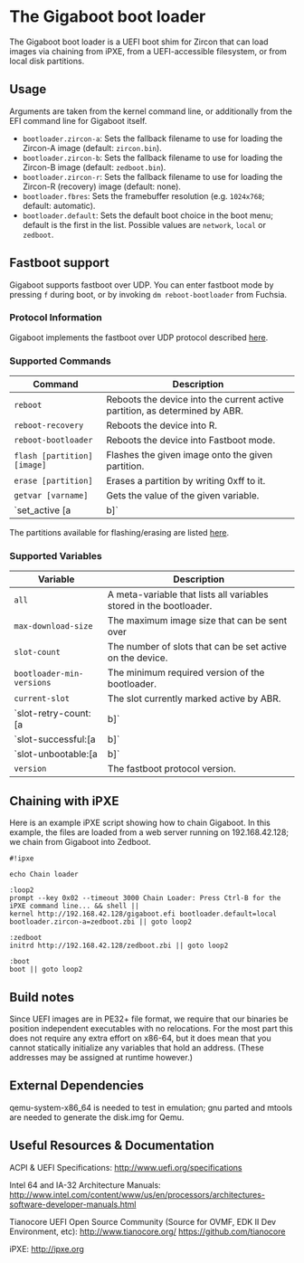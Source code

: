 # The Gigaboot boot loader

The Gigaboot boot loader is a UEFI boot shim for Zircon that can load images via chaining from iPXE,
from a UEFI-accessible filesystem, or from local disk partitions.

## Usage

Arguments are taken from the kernel command line, or additionally from the EFI command line for
Gigaboot itself.

* `bootloader.zircon-a`: Sets the fallback filename to use for loading the Zircon-A image (default:
  `zircon.bin`).
* `bootloader.zircon-b`: Sets the fallback filename to use for loading the Zircon-B image (default:
  `zedboot.bin`).
* `bootloader.zircon-r`: Sets the fallback filename to use for loading the Zircon-R (recovery) image
  (default: none).
* `bootloader.fbres`: Sets the framebuffer resolution (e.g. `1024x768`; default: automatic).
* `bootloader.default`: Sets the default boot choice in the boot menu; default is the first in the
  list.  Possible values are `network`, `local` or `zedboot`.

## Fastboot support

Gigaboot supports fastboot over UDP. You can enter fastboot mode by pressing `f`
during boot, or by invoking `dm reboot-bootloader` from Fuchsia.

### Protocol Information

Gigaboot implements the fastboot over UDP protocol described
[here](https://android.googlesource.com/platform/system/core/+/HEAD/fastboot/README.md).

### Supported Commands

| Command | Description |
| ------- | ----------- |
| `reboot` |  Reboots the device into the current active partition, as determined by ABR. |
| `reboot-recovery` | Reboots the device into R. |
| `reboot-bootloader` | Reboots the device into Fastboot mode. |
| `flash [partition] [image]` | Flashes the given image onto the given partition. |
| `erase [partition]` | Erases a partition by writing 0xff to it. |
| `getvar [varname]`  | Gets the value of the given variable. |
| `set_active [a|b]` | Marks one of the (a\|b) slots active. |

The partitions available for flashing/erasing are listed
[here](https://fuchsia.googlesource.com/fuchsia/+/HEAD/zircon/system/public/zircon/hw/gpt.h).

### Supported Variables

| Variable | Description |
| -------- | ----------- |
| `all` | A meta-variable that lists all variables stored in the bootloader. |
| `max-download-size` | The maximum image size that can be sent over |
| `slot-count` | The number of slots that can be set active on the device. |
| `bootloader-min-versions` | The minimum required version of the bootloader. |
| `current-slot` | The slot currently marked active by ABR. |
| `slot-retry-count:[a|b]` | The number of boot attempts on the given slot. |
| `slot-successful:[a|b]` | True if the given slot has booted successfully. |
| `slot-unbootable:[a|b]` | True if the given slot is not bootable. |
| `version` | The fastboot protocol version. |

## Chaining with iPXE

Here is an example iPXE script showing how to chain Gigaboot.  In this example, the files are loaded
from a web server running on 192.168.42.128; we chain from Gigaboot into Zedboot.

```
#!ipxe

echo Chain loader

:loop2
prompt --key 0x02 --timeout 3000 Chain Loader: Press Ctrl-B for the iPXE command line... && shell ||
kernel http://192.168.42.128/gigaboot.efi bootloader.default=local bootloader.zircon-a=zedboot.zbi || goto loop2

:zedboot
initrd http://192.168.42.128/zedboot.zbi || goto loop2

:boot
boot || goto loop2
```

## Build notes

Since UEFI images are in PE32+ file format, we require that our binaries be position independent
executables with no relocations. For the most part this does not require any extra effort on x86-64,
but it does mean that you cannot statically initialize any variables that hold an address. (These
addresses may be assigned at runtime however.)


## External Dependencies

qemu-system-x86_64 is needed to test in emulation; gnu parted and mtools are needed to generate the
disk.img for Qemu.


## Useful Resources & Documentation

ACPI & UEFI Specifications: http://www.uefi.org/specifications

Intel 64 and IA-32 Architecture Manuals:
http://www.intel.com/content/www/us/en/processors/architectures-software-developer-manuals.html

Tianocore UEFI Open Source Community (Source for OVMF, EDK II Dev Environment, etc):
http://www.tianocore.org/ https://github.com/tianocore

iPXE: http://ipxe.org

